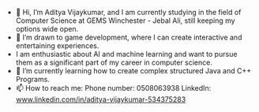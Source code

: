 - 👋 Hi, I’m Aditya Vijaykumar, and I am currently studying in the field of Computer Science at GEMS Winchester - Jebal Ali, still keeping my options wide open.
- 👀 I’m drawn to game development, where I can create interactive and entertaining experiences.
-  I am enthusiastic about AI and machine learning and want to pursue them as a significant part of my career in computer science.
- 🌱 I’m currently learning how to create complex structured Java and C++ Programs.
- 📫 How to reach me:
  Phone number: 0508063938
  LinkedIn: www.linkedin.com/in/aditya-vijaykumar-534375283

<!---
AdityaVijaykumar/AdityaVijaykumar is a ✨ special ✨ repository because its `README.md` (this file) appears on your GitHub profile.
You can click the Preview link to take a look at your changes.
--->

